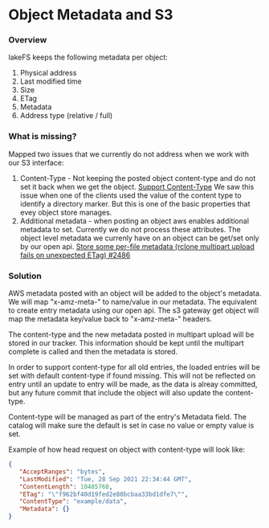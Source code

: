 # Object Metadata and S3

### Overview

lakeFS keeps the following metadata per object:

1. Physical address
1. Last modified time
1. Size
1. ETag
1. Metadata
1. Address type (relative / full)

### What is missing?

Mapped two issues that we currently do not address when we work with our S3 interface:

1. Content-Type - Not keeping the posted object content-type and do not set it back when we get the object.
    [Support Content-Type](https://github.com/treeverse/lakeFS/issues/2296)
    We saw this issue when one of the clients used the value of the content type to identify a directory marker. But this is one of the basic properties that evey object store manages.
1. Additional metadata - when posting an object aws enables additional metadata to set. Currently we do not process these attributes. The object level metadata we currenly have on an object can be get/set only by our open api.
    [Store some per-file metadata (rclone multipart upload fails on unexpected ETag) #2486](https://github.com/treeverse/lakeFS/issues/2486)


### Solution

AWS metadata posted with an object will be added to the object's metadata. We will map "x-amz-meta-<name>" to name/value in our metadata. The equivalent to create entry metadata using our open api.
The s3 gateway get object will map the metadata key/value back to "x-amz-meta-<name>" headers.

The content-type and the new metadata posted in multipart upload will be stored in our tracker. This information should be kept until the multipart complete is called and then the metadata is stored.

In order to support content-type for all old entries, the loaded entries will be set with default content-type if found missing. This will not be reflected on entry until an update to entry will be made, as the data is alreay committed, but any future commit that include the object will also update the content-type.

Content-type will be managed as part of the entry's Metadata field. The catalog will make sure the default is set in case no value or empty value is set.

Example of how head request on object with content-type will look like:

```json
{
   "AcceptRanges": "bytes",
   "LastModified": "Tue, 28 Sep 2021 22:34:44 GMT",
   "ContentLength": 10485760,
   "ETag": "\"f962bf40d19fed2e80bcbaa33bd1dfe7\"",
   "ContentType": "example/data",
   "Metadata": {}
}
```


